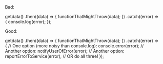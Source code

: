 Bad:

getdata()
  .then((data) => {
    functionThatMightThrow(data);
  })
  .catch((error) => {
    console.log(error);
  });

Good:

getdata()
  .then((data) => {
    functionThatMightThrow(data);
  })
  .catch((error) => {
    // One option (more noisy than console.log):
    console.error(error);
    // Another option:
    notifyUserOfError(error);
    // Another option:
    reportErrorToService(error);
    // OR do all three!
  });